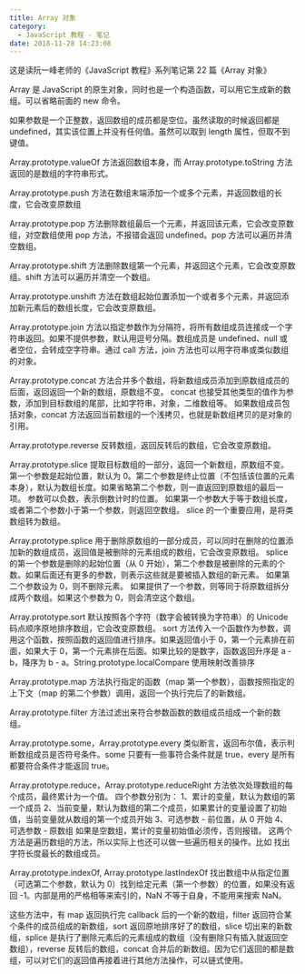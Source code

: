 ```yaml
---
title: Array 对象
category:
  - JavaScript 教程 - 笔记
date: 2018-11-28 14:23:08
---
```



这是读阮一峰老师的《JavaScript 教程》系列笔记第 22 篇《Array 对象》

Array 是 JavaScript 的原生对象，同时也是一个构造函数，可以用它生成新的数组。可以省略前面的 new 命令。

如果参数是一个正整数，返回数组的成员都是空位。虽然读取的时候返回都是 undefined，其实该位置上并没有任何值。虽然可以取到 length 属性，但取不到键值。

Array.prototype.valueOf 方法返回数组本身，而 Array.prototype.toString 方法返回的是数组的字符串形式。

Array.prototype.push 方法在数组末端添加一个或多个元素，并返回数组的长度，它会改变原数组

Array.prototype.pop 方法删除数组最后一个元素，并返回该元素，它会改变原数组，对空数组使用 pop 方法，不报错会返回 undefined。pop 方法可以遍历并清空数组。

Array.prototype.shift 方法删除数组第一个元素，并返回这个元素，它会改变原数组。shift 方法可以遍历并清空一个数组。

Array.prototype.unshift 方法在数组起始位置添加一个或者多个元素，并返回添加新元素后的数组长度，它会改变原数组。

Array.prototype.join 方法以指定参数作为分隔符，将所有数组成员连接成一个字符串返回。如果不提供参数，默认用逗号分隔。数组成员是 undefined、null 或者空位，会转成空字符串。通过 call 方法，join 方法也可以用字符串或类似数组的对象。

Array.prototype.concat 方法合并多个数组，将新数组成员添加到原数组成员的后面，返回返回一个新的数组，原数组不变。
concat 也接受其他类型的值作为参数，添加到目标数组的尾部，比如字符串，对象，二维数组等。
如果数组成员包括对象，concat 方法返回当前数组的一个浅拷贝，也就是新数组拷贝的是对象的引用。

Array.prototype.reverse 反转数组，返回反转后的数组，它会改变原数组。

Array.prototype.slice 提取目标数组的一部分，返回一个新数组，原数组不变。
第一个参数是起始位置，默认为 0。第二个参数是终止位置（不包括该位置的元素本身），默认为数组长度。如果省略第二个参数，则一直返回到原数组的最后一项。
参数可以负数，表示倒数计时的位置。
如果第一个参数大于等于数组长度，或者第二个参数小于第一个参数，则返回空数组。
slice 的一个重要应用，是将类数组转为数组。

Array.prototype.splice 用于删除原数组的一部分成员，可以同时在删除的位置添加新的数组成员，返回值是被删除的元素组成的数组，它会改变原数组。
splice 的第一个参数是删除的起始位置（从 0 开始），第二个参数是被删除的元素的个数。如果后面还有更多的参数，则表示这些就是要被插入数组的新元素。
如果第二个参数设为 0，则不删除元素。
如果提供了一个参数，则等同于将原数组拆分成两个数组。如果这个参数为 0，则会清空这个数组。

Array.prototype.sort 默认按照各个字符（数字会被转换为字符串）的 Unicode 码点顺序原地排序数组，它会改变原数组。
sort 方法传入一个函数作为参数，调用这个函数，按照函数的返回值进行排序。如果返回值小于 0，第一个元素排在前面，如果大于 0，第一个元素排在后面。如果比较的是数字，函数返回升序是 a - b，降序为 b - a。String.prototype.localCompare
使用映射改善排序

Array.prototype.map 方法执行指定的函数（map 第一个参数），函数按照指定的上下文（map 的第二个参数）调用，返回一个执行完后了的新数组。

Array.prototype.filter 方法过滤出来符合参数函数的数组成员组成一个新的数组。

Array.prototype.some，Array.prototype.every 类似断言，返回布尔值，表示判断数组成员是否符号条件。some 只要有一些事符合条件就是 true，every 是所有都要符合条件才能返回 true。

Array.prototype.reduce，Array.prototype.reduceRight 方法依次处理数组的每个成员，最终累计为一个值。
四个参数分别为：
1、累计的变量，默认为数组的第一个成员
2、当前变量，默认为数组的第二个成员，如果累计的变量设置了初始值，当前变量就从数组的第一个成员开始
3、可选参数 - 前位置，从 0 开始
4、可选参数 - 原数组
如果是空数组，累计的变量初始值必须传，否则报错。
这两个方法是遍历数组的方法，所以实际上也还可以做一些遍历相关的操作。比如 找出字符长度最长的数组成员。

Array.prototype.indexOf, Array.prototype.lastIndexOf 找出数组中从指定位置（可选第二个参数，默认为 0）找到给定元素（第一个参数）的位置，如果没有返回 -1。内部是用的严格相等来索引的，NaN 不等于自身，不能用来搜索 NaN。

这些方法中，有 map 返回执行完 callback 后的一个新的数组，filter 返回符合某个条件的成员组成的新数组，sort 返回原地排序好了的数组，slice 切出来的新数组，splice 是执行了删除元素后的元素组成的数组（没有删除只有插入就返回空数组），reverse 反转后的数组，concat 合并后的新数组。因为它们返回的都是数组，可以对它们的返回值再接着进行其他方法操作，可以链式使用。

